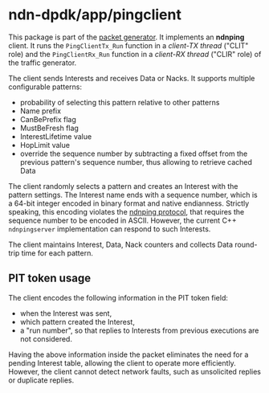 # ndn-dpdk/app/pingclient

This package is part of the [packet generator](../ping).
It implements an **ndnping** client.
It runs the `PingClientTx_Run` function in a *client-TX thread* ("CLIT" role) and the `PingClientRx_Run` function in a *client-RX thread* ("CLIR" role) of the traffic generator.

The client sends Interests and receives Data or Nacks.
It supports multiple configurable patterns:

* probability of selecting this pattern relative to other patterns
* Name prefix
* CanBePrefix flag
* MustBeFresh flag
* InterestLifetime value
* HopLimit value
* override the sequence number by subtracting a fixed offset from the previous pattern's sequence number, thus allowing to retrieve cached Data

The client randomly selects a pattern and creates an Interest with the pattern settings.
The Interest name ends with a sequence number, which is a 64-bit integer encoded in binary format and native endianness.
Strictly speaking, this encoding violates the [ndnping protocol](https://github.com/named-data/ndn-tools/blob/ndn-tools-0.7/tools/ping/README.md#ndnping-protocol), that requires the sequence number to be encoded in ASCII.
However, the current C++ `ndnpingserver` implementation can respond to such Interests.

The client maintains Interest, Data, Nack counters and collects Data round-trip time for each pattern.

## PIT token usage

The client encodes the following information in the PIT token field:

* when the Interest was sent,
* which pattern created the Interest,
* a "run number", so that replies to Interests from previous executions are not considered.

Having the above information inside the packet eliminates the need for a pending Interest table, allowing the client to operate more efficiently.
However, the client cannot detect network faults, such as unsolicited replies or duplicate replies.
